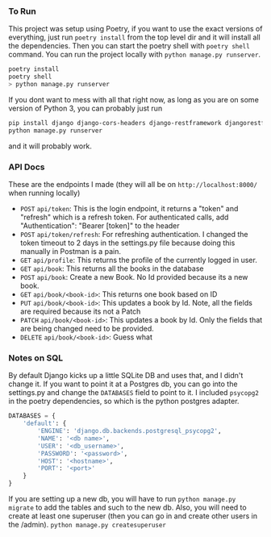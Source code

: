 
### To Run
This project was setup using Poetry, if you want to use the exact versions of everything, just run `poetry install` from the top level dir and it will install all the dependencies. Then you can start the poetry shell with `poetry shell` command. You can run the project locally with `python manage.py runserver`.
```bash
poetry install
poetry shell
> python manage.py runserver
```

If you dont want to mess with all that right now, as long as you are on some version of Python 3, you can probably just run

```bash
pip install django django-cors-headers django-restframework djangorestframework-simplejwt
python manage.py runserver
``` 

and it will probably work.

### API Docs
These are the endpoints I made (they will all be on `http://localhost:8000/` when running locally)

- `POST` `api/token`: This is the login endpoint, it returns a "token" and "refresh" which is a refresh token. For authenticated calls, add "Authentication": "Bearer [token]" to the header
- `POST` `api/token/refresh`: For refreshing authentication. I changed the token timeout to 2 days in the settings.py file because doing this manually in Postman is a pain.
- `GET` `api/profile`: This returns the profile of the currently logged in user.
- `GET` `api/book`: This returns all the books in the database
- `POST` `api/book`: Create a new Book. No Id provided because its a new book.
- `GET` `api/book/<book-id>`: This returns one book based on ID
- `PUT` `api/book/<book-id>`: This updates a book by Id. Note, all the fields are required because its not a Patch
- `PATCH` `api/book/<book-id>`: This updates a book by Id. Only the fields that are being changed need to be provided.
- `DELETE` `api/book/<book-id>`: Guess what

### Notes on SQL
By default Django kicks up a little SQLite DB and uses that, and I didn't change it. If you want to point it at a Postgres db, you can go into the settings.py and change the `DATABASES` field to point to it. I included `psycopg2` in the poetry dependencies, so which is the python postgres adapter.

```python
DATABASES = {
    'default': {
        'ENGINE': 'django.db.backends.postgresql_psycopg2',
        'NAME': '<db name>',
        'USER': '<db_username>',
        'PASSWORD': '<password>',
        'HOST': '<hostname>',
        'PORT': '<port>'
    }
}
```

If you are setting up a new db, you will have to run `python manage.py migrate` to add the tables and such to the new db. Also, you will need to create at least one superuser (then you can go in and create other users in the /admin).
`python manage.py createsuperuser`
